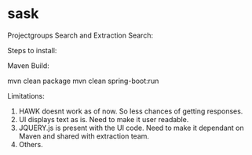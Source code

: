 # sask
Projectgroups Search and Extraction
Search:

Steps to install:

Maven Build:

mvn clean package
mvn clean spring-boot:run

Limitations:
1. HAWK doesnt work as of now. So less chances of getting responses.
2. UI displays text as is. Need to make it user readable.
3. JQUERY.js is present with the UI code. Need to make it dependant on Maven and shared with extraction team.
4. Others.
